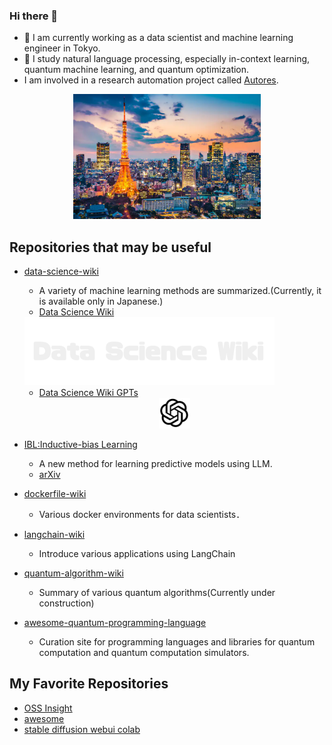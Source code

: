 ### Hi there 👋

- 🔭 I am currently working as a data scientist and machine learning engineer in Tokyo.
- 🌱 I study natural language processing, especially in-context learning, quantum machine learning, and quantum optimization.
- I am involved in a research automation project called [Autores](https://sites.google.com/view/automated-research/home?authuser=0).

<div style="text-align:center;">
    <img src="image/tokyo_yakei.png" alt="logo" width="300" />
</div>

## Repositories that may be useful
- [data-science-wiki](https://github.com/fuyu-quant/data-science-wiki)
  - A variety of machine learning methods are summarized.(Currently, it is available only in Japanese.)
  - [Data Science Wiki](https://www.data-science-wiki.net/)

  <a href="https://www.data-science-wiki.net/">
  <img src="image/dswiki.png" alt="Data Science Wiki" width="400"/></a>

  - [Data Science Wiki GPTs](https://chat.openai.com/g/g-w0APV35yz-data-science-wiki-gpts)

  <div align="center">
    <img src="image/gpts.jpeg" alt="Data Science Wiki GPTs" width="50">
  </div>

- [IBL:Inductive-bias Learning](https://github.com/fuyu-quant/IBLM)
  - A new method for learning predictive models using LLM.
  - [arXiv](https://arxiv.org/abs/2308.09890)

- [dockerfile-wiki](https://github.com/fuyu-quant/dockerfile-wiki)
  - Various docker environments for data scientists．

- [langchain-wiki](https://github.com/fuyu-quant/langchain-wiki)
  - Introduce various applications using LangChain

- [quantum-algorithm-wiki](https://github.com/fuyu-quant/quantum-algorithm-wiki)
  - Summary of various quantum algorithms(Currently under construction)

- [awesome-quantum-programming-language](https://github.com/fuyu-quant/awesome-quantum-programming-languages)
  - Curation site for programming languages and libraries for quantum computation and quantum computation simulators.


## My Favorite Repositories
- [OSS Insight](https://ossinsight.io/collections/)
- [awesome](https://github.com/sindresorhus/awesome)
- [stable diffusion webui colab](https://github.com/camenduru/stable-diffusion-webui-colab)


